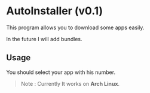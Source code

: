 # AutoInstaller (v0.1)

This program allows you to download some apps easily.

In the future I will add bundles.

## Usage
You should select your app with his number.

>Note : Currently It works on **Arch Linux**.

